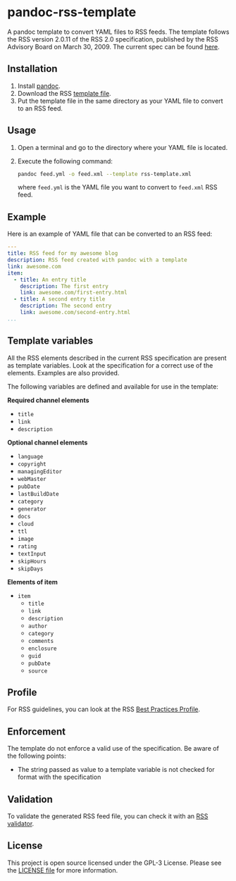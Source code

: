 # pandoc-rss-template

A pandoc template to convert YAML files to RSS feeds. The template follows the RSS version 2.0.11 of the RSS 2.0 specification, published by the RSS Advisory Board on March 30, 2009. The current spec can be found [here](http://www.rssboard.org/rss-specification).

## Installation

1. Install [pandoc](http://pandoc.org).
2. Download the RSS [template file](rss-template.xml).
3. Put the template file in the same directory as your YAML file to convert to an RSS feed.

## Usage

1. Open a terminal and go to the directory where your YAML file is located.
2. Execute the following command:

    ```bash
    pandoc feed.yml -o feed.xml --template rss-template.xml
    ```

    where `feed.yml` is the YAML file you want to convert to `feed.xml` RSS feed.

## Example

Here is an example of YAML file that can be converted to an RSS feed:

```yaml
---
title: RSS feed for my awesome blog
description: RSS feed created with pandoc with a template
link: awesome.com
item:
  - title: An entry title
    description: The first entry
    link: awesome.com/first-entry.html
  - title: A second entry title
    description: The second entry
    link: awesome.com/second-entry.html
...
```

## Template variables

All the RSS elements described in the current RSS specification are present as template variables. Look at the specification for a correct use of the elements. Examples are also provided.

The following variables are defined and available for use in the template:

**Required channel elements**

* `title`
* `link`
* `description`

**Optional channel elements**

* `language`
* `copyright`
* `managingEditor`
* `webMaster`
* `pubDate`
* `lastBuildDate`
* `category`
* `generator`
* `docs`
* `cloud`
* `ttl`
* `image`
* `rating`
* `textInput`
* `skipHours`
* `skipDays`

**Elements of item**

* `item`
  * `title`
  * `link`
  * `description`
  * `author`
  * `category`
  * `comments`
  * `enclosure`
  * `guid`
  * `pubDate`
  * `source`

## Profile

For RSS guidelines, you can look at the RSS [Best Practices Profile](http://www.rssboard.org/rss-profile).

## Enforcement

The template do not enforce a valid use of the specification. Be aware of the following points:

* The string passed as value to a template variable is not checked for format with the specification

## Validation

To validate the generated RSS feed file, you can check it with an [RSS validator](http://www.rssboard.org/rss-validator/).

## License

This project is open source licensed under the GPL-3 License. Please see the [LICENSE file](LICENSE) for more information.
